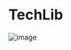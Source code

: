 # TechLib

![image](https://github.com/user-attachments/assets/8fb7c49e-b12e-462b-b6c4-b706875a74e0)
